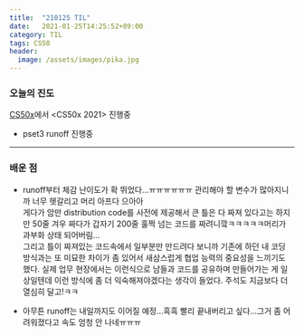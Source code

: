 ```yaml
---
title:  "210125 TIL"
date:   2021-01-25T14:25:52+09:00
category: TIL
tags: CS50
header:
  image: /assets/images/pika.jpg
---
```


<h3>오늘의 진도</h3>

[CS50x](https://cs50.harvard.edu/x/2021/)에서 <CS50x 2021> 진행중

 - pset3 runoff 진행중

<hr>

<h3>배운 점</h3>

 - runoff부터 체감 난이도가 확 뛰었다...ㅠㅠㅠㅠㅠㅠ 관리해야 할 변수가 많아지니까 너무 헷갈리고 머리 아프다 으아아
 <br>게다가 암만 distribution code를 사전에 제공해서 큰 틀은 다 짜져 있다고는 하지만 50줄 겨우 짜다가 갑자기 200줄 훌쩍 넘는 코드를 짜려니깤ㅋㅋㅋㅋㅋ머리가 과부화 상태 되어버림...
 <br>그리고 틀이 짜져있는 코드속에서 일부분만 만드려다 보니까 기존에 하던 내 코딩 방식과는 또 미묘한 차이가 좀 있어서 새삼스럽게 협업 능력의 중요성을 느끼기도 했다. 
 실제 업무 현장에서는 이런식으로 남들과 코드를 공유하며 만들어가는 게 일상일텐데 이런 방식에 좀 더 익숙해져야겠다는 생각이 들었다. 주석도 지금보다 더 열심히 달고!ㅋㅋ
 
 - 아무튼 runoff는 내일까지도 이어질 예정...흑흑 빨리 끝내버리고 싶다...그거 좀 어려워졌다고 속도 엄청 안 나네ㅠㅠㅠ